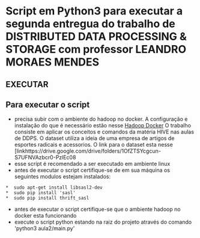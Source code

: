 # Script em Python3 para executar a segunda entregua do trabalho de DISTRIBUTED DATA PROCESSING & STORAGE com professor LEANDRO MORAES MENDES 

## EXECUTAR 
## Para executar o script
   * precisa subir com o ambiente do hadoop no docker. A configuração e instalação do que é necessário estão nesse [Hadoop Docker](https://github.com/fabiogjardim/bigdata_docker/)
   O trabalho consiste em aplicar os conceitos e comandos da matéria HIVE nas aulas de DDPS.
   O dataset utiliza a ideia de uma empresa de artigos de esportes radicais e acessorios.
   O link para o dataset esta nesse [linkhttps://drive.google.com/drive/folders/1OfZTSYcgcun-S7UFNVAzbcr0-PzlEc08
   * esse script é recomendado a ser executado em ambiente linux
   * antes de executar o script certifique-se de em sua máquina os seguintes modulos estejam instalados:
   
    *  sudo apt-get install libsasl2-dev
    *  sudo pip install 'sasl'
    *  sudo pip install thrift_sasl
   * antes de executar o script certifique-se que o ambiente hadoop no docker esta funcionando
   * execute o script python estando na raiz do projeto através do comando 'python3 aula2/main.py'
